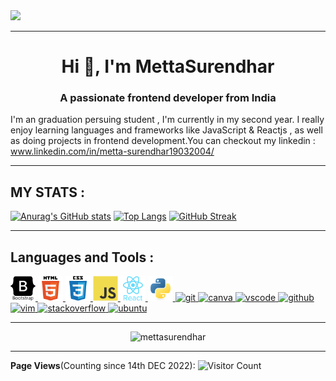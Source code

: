 
<img src="https://github.com/MettaSurendhar/MettaSurendhar/blob/main/banner%20image/github%20banner%204.png" />

----

<h1 align="center">Hi 👋, I'm MettaSurendhar</h1>
<h3 align="center">A passionate frontend developer from India</h3>


I'm an graduation persuing student , I'm currently in my second year. I really enjoy learning languages and frameworks like JavaScript & Reactjs , as well as  doing projects in frontend development.You can checkout my linkedin : www.linkedin.com/in/metta-surendhar19032004/

----

## MY STATS :


[![Anurag's GitHub stats](https://github-readme-stats.vercel.app/api?username=mettasurendhar&show_icons=true&theme=aura&include_all_commits=true&line_height=40&hide_border=true&bg_color=000000&card_width=500px)](https://github.com/anuraghazra/github-readme-stats)
[![Top Langs](https://github-readme-stats.vercel.app/api/top-langs/?username=mettasurendhar&layout=compact&langs_count=8&theme=aura&bg_color=000000&card_width=500px&hide_border=true&line_height=40)](https://github.com/anuraghazra/github-readme-stats)
[![GitHub Streak](https://streak-stats.demolab.com/?user=mettasurendhar&theme=modern-lilac)](https://git.io/streak-stats)


----

## Languages and Tools :

<p align="left"> 
  <a href="https://getbootstrap.com" target="_blank" rel="noreferrer"> 
    <img src="https://raw.githubusercontent.com/devicons/devicon/master/icons/bootstrap/bootstrap-plain-wordmark.svg" alt="bootstrap" width="40" height="40"/> 
  </a> 
  <a href="https://www.w3.org/html/" target="_blank" rel="noreferrer"> 
    <img src="https://raw.githubusercontent.com/devicons/devicon/master/icons/html5/html5-original-wordmark.svg" alt="html5" width="40" height="40"/> 
  </a> 
  <a href="https://www.w3schools.com/css/" target="_blank" rel="noreferrer"> 
    <img src="https://raw.githubusercontent.com/devicons/devicon/master/icons/css3/css3-original-wordmark.svg" alt="css3" width="40" height="40"/> 
  </a> 
  <a href="https://developer.mozilla.org/en-US/docs/Web/JavaScript" target="_blank" rel="noreferrer"> 
    <img src="https://raw.githubusercontent.com/devicons/devicon/master/icons/javascript/javascript-original.svg" alt="javascript" width="40" height="40"/> 
  </a>
  <a href="https://reactjs.org/" target="_blank" rel="noreferrer"> 
    <img src="https://raw.githubusercontent.com/devicons/devicon/master/icons/react/react-original-wordmark.svg" alt="react" width="40" height="40"/> 
  </a>
  <a href="https://www.python.org" target="_blank" rel="noreferrer"> 
    <img src="https://raw.githubusercontent.com/devicons/devicon/master/icons/python/python-original.svg" alt="python" width="40" height="40"/> 
  </a>
  <a href="https://git-scm.com/" target="_blank" rel="noreferrer">
    <img src="https://www.vectorlogo.zone/logos/git-scm/git-scm-icon.svg" alt="git" width="40" height="40"/> 
  </a>
  <a href="https://www.canva.com/" target="_blank" rel="noreferrer">
    <img src="https://www.vectorlogo.zone/logos/canva/canva-icon.svg" alt="canva" width="40" height="40"/> 
  </a>
  <a href="https://code.visualstudio.com/" target="_blank" rel="noreferrer">
    <img src="https://www.vectorlogo.zone/logos/visualstudio_code/visualstudio_code-icon.svg" alt="vscode" width="40" height="40"/> 
  </a>
  <a href="https://github.com/" target="_blank" rel="noreferrer">
    <img src="https://www.vectorlogo.zone/logos/github/github-icon.svg" alt="github" width="40" height="40"/> 
  </a>
  <a href="https://www.vim.org/" target="_blank" rel="noreferrer">
    <img src="https://www.vectorlogo.zone/logos/vim/vim-icon.svg" alt="vim" width="40" height="40"/> 
  </a>
  <a href="https://stackoverflow.com/" target="_blank" rel="noreferrer">
    <img src="https://www.vectorlogo.zone/logos/stackoverflow/stackoverflow-icon.svg" alt="stackoverflow" width="40" height="40"/> 
  </a>
  <a href="https://ubuntu.com/" target="_blank" rel="noreferrer">
    <img src="https://www.vectorlogo.zone/logos/ubuntu/ubuntu-icon.svg" alt="ubuntu" width="40" height="40"/> 
  </a>
   
</p>

----

<p align="center"> 
  <img width="180px" src="https://komarev.com/ghpvc/?username=mettasurendhar&label=Profile%20views&color=0e75b6&style=flat" alt="mettasurendhar" /> 
</p>

----

**Page Views**(Counting since 14th DEC 2022): ![Visitor Count](https://profile-counter.glitch.me/mettasurendhar/count.svg)


